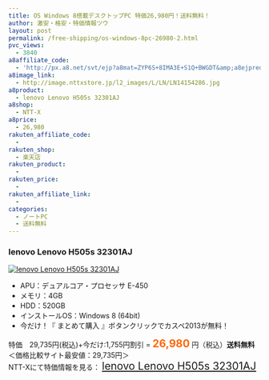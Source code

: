 ```yaml
---
title: OS Windows 8搭載デスクトップPC 特価26,980円！送料無料！
author: 激安・格安・特価情報ツウ
layout: post
permalink: /free-shipping/os-windows-8pc-26980-2.html
pvc_views:
  - 3840
a8affiliate_code:
  - 'http://px.a8.net/svt/ejp?a8mat=ZYP6S+8IMA3E+S1Q+BWGDT&amp;a8ejpredirect=http://nttxstore.jp/_II_LN14154286'
a8image_link:
  - http://image.nttxstore.jp/l2_images/L/LN/LN14154286.jpg
a8product:
  - lenovo Lenovo H505s 32301AJ
a8shop:
  - NTT-X
a8price:
  - 26,980
rakuten_affiliate_code:
  - 
rakuten_shop:
  - 楽天店
rakuten_product:
  - 
rakuten_price:
  - 
rakuten_affiliate_link:
  - 
categories:
  - ノートPC
  - 送料無料
---
```

### lenovo Lenovo H505s 32301AJ

<div class="img-bg2 img_L">
  <a title="lenovo Lenovo H505s 32301AJ" href="http://px.a8.net/svt/ejp?a8mat=ZYP6S+8IMA3E+S1Q+BWGDT&a8ejpredirect=http://nttxstore.jp/_II_LN14154286" target="_blank"><img src="http://i1.wp.com/image.nttxstore.jp/l2_images/L/LN/LN14154286.jpg?resize=120%2C120" border="0" alt="lenovo Lenovo H505s 32301AJ" style="border: 0pt none;" data-recalc-dims="1" /></a>
</div>

<!--more-->

  * APU：デュアルコア・プロセッサ E-450
  * メモリ：4GB
  * HDD：520GB
  * インストールOS：Windows 8 (64bit)
  * 今だけ！『 まとめて購入 』ボタンクリックでカスペ2013が無料！

特価　29,735円(税込)+今だけ:1,755円割引 = <span style="color: #ff6600; font-size: 150%;"><strong>26,980</strong></span> 円（税込）**送料無料**  
＜価格比較サイト最安値：29,735円＞  
NTT-Xにて特価情報を見る： <span style="font-size: 150%;"><a href="http://px.a8.net/svt/ejp?a8mat=ZYP6S+8IMA3E+S1Q+BWGDT&a8ejpredirect=http://nttxstore.jp/_II_LN14154286" target="_blank">lenovo Lenovo H505s 32301AJ</a></span>